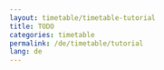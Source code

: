 ```yaml
---
layout: timetable/timetable-tutorial
title: TODO
categories: timetable
permalink: /de/timetable/tutorial
lang: de
---
```

